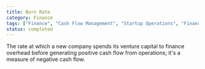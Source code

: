 ```yaml
---
title: Burn Rate
category: Finance
tags: ["Finance", "Cash Flow Management", "Startup Operations", "Financial Planning"]
status: completed
---
```

The rate at which a new company spends its venture capital to finance overhead before generating positive cash flow from operations; it's a measure of negative cash flow.